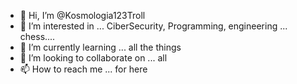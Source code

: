 - 👋 Hi, I’m @Kosmologia123Troll
- 👀 I’m interested in ... CiberSecurity, Programming, engineering ... chess....
- 🌱 I’m currently learning ... all the things
- 💞️ I’m looking to collaborate on ... all
- 📫 How to reach me ... for here

<!---
Kosmologia123Troll/Kosmologia123Troll is a ✨ special ✨ repository because its `README.md` (this file) appears on your GitHub profile.
You can click the Preview link to take a look at your changes.
--->
